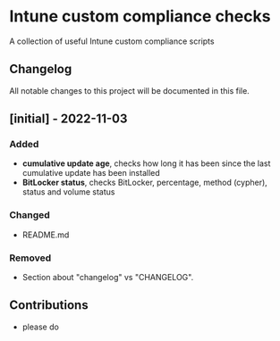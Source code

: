 # Intune custom compliance checks

A collection of useful Intune custom compliance scripts

## Changelog

All notable changes to this project will be documented in this file.

## [initial] - 2022-11-03

### Added

- **cumulative update age**, checks how long it has been since the last cumulative update has been installed
- **BitLocker status**, checks BitLocker, percentage, method (cypher), status and volume status

### Changed

- README.md

### Removed

- Section about "changelog" vs "CHANGELOG".

## Contributions

- please do
